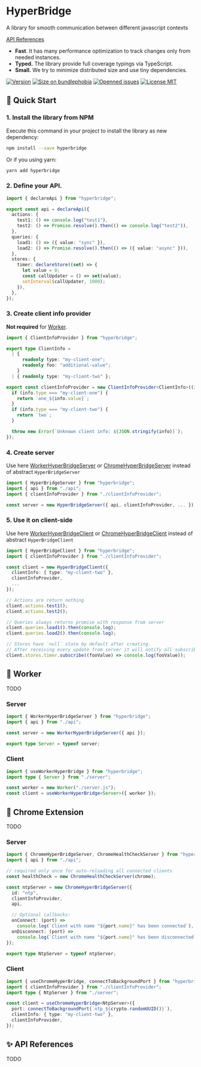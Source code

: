 # HyperBridge

A library for smooth communication between different javascript contexts

[API References](#api-references)

- **Fast**. It has many performance optimization to track changes only from needed instances.
- **Typed.** The library provide full coverage typings via TypeScript.
- **Small.** We try to minimize distributed size and use tiny dependencies.

[![Version](https://img.shields.io/npm/v/hyperbridge)](https://www.npmjs.com/package/hyperbridge)
[![Size on bundlephobia](https://img.shields.io/bundlephobia/minzip/hyperbridge)](https://bundlephobia.com/result?p=hyperbridge)
[![Openned issues](https://img.shields.io/github/issues-raw/orlov-vo/hyperbridge)](https://github.com/orlov-vo/hyperbridge/issues)
[![License MIT](https://img.shields.io/npm/l/hyperbridge)](https://github.com/orlov-vo/hyperbridge/blob/master/LICENSE.md)

## 🚀 Quick Start <a name="quick-start"></a>

### 1. Install the library from NPM

Execute this command in your project to install the library as new dependency:

```sh
npm install --save hyperbridge
```

Or if you using yarn:

```sh
yarn add hyperbridge
```

### 2. Define your API.

```ts
import { declareApi } from "hyperbridge";

export const api = declareApi({
  actions: {
    test1: () => console.log("test1"),
    test2: () => Promise.resolve().then(() => console.log("test2")),
  },
  queries: {
    load1: () => ({ value: "sync" }),
    load2: () => Promise.resolve().then(() => ({ value: "async" })),
  },
  stores: {
    timer: declareStore((set) => {
      let value = 0;
      const callUpdater = () => set(value);
      setInterval(callUpdater, 1000);
    }),
  },
});
```

### 3. Create client info provider

**Not required** for [Worker](#worker).

```ts
import { ClientInfoProvider } from "hyperbridge";

export type ClientInfo =
  | {
      readonly type: "my-client-one";
      readonly foo: "additional-value";
    }
  | { readonly type: "my-client-two" };

export const clientInfoProvider = new ClientInfoProvider<ClientInfo>((info) => {
  if (info.type === "my-client-one") {
    return `one_${info.value}`;
  }
  if (info.type === "my-client-two") {
    return `two`;
  }

  throw new Error(`Unknown client info: ${JSON.stringify(info)}`);
});
```

### 4. Create server

Use here [WorkerHyperBridgeServer](#worker-server) or [ChromeHyperBridgeServer](#chrome-server)
instead of abstract `HyperBridgeServer`

```ts
import { HyperBridgeServer } from "hyperbridge";
import { api } from "./api";
import { clientInfoProvider } from "./clientInfoProvider";

const server = new HyperBridgeServer({ api, clientInfoProvider, ... });
```

### 5. Use it on client-side

Use here [WorkerHyperBridgeClient](#worker-client) or [ChromeHyperBridgeClient](#chrome-client)
instead of abstract `HyperBridgeClient`

```ts
import { HyperBridgeClient } from "hyperbridge";
import { clientInfoProvider } from "./clientInfoProvider";

const client = new HyperBridgeClient({
  clientInfo: { type: "my-client-two" },
  clientInfoProvider,
  ...
});

// Actions are return nothing
client.actions.test1();
client.actions.test2();

// Queries always returns promise with response from server
client.queries.load1().then(console.log);
client.queries.load2().then(console.log);

// Stores have `null` state by default after creating.
// After receiving every update from server it will notify all subscribers
client.stores.timer.subscribe((fooValue) => console.log(fooValue));
```

## 🤖 Worker <a name="worker"></a>

TODO

### Server <a name="worker-server"></a>

```ts
import { WorkerHyperBridgeServer } from "hyperbridge";
import { api } from "./api";

const server = new WorkerHyperBridgeServer({ api });

export type Server = typeof server;
```

### Client <a name="worker-client"></a>

```ts
import { useWorkerHyperBridge } from "hyperbridge";
import type { Server } from "./server";

const worker = new Worker("./server.js");
const client = useWorkerHyperBridge<Server>({ worker });
```

## 💽 Chrome Extension <a name="chrome"></a>

TODO

### Server <a name="chrome-server"></a>

```ts
import { ChromeHyperBridgeServer, ChromeHealthCheckServer } from "hyperbridge";
import { api } from "./api";

// required only once for auto-reloading all connected clients
const healthCheck = new ChromeHealthCheckServer(chrome);

const ntpServer = new ChromeHyperBridgeServer({
  id: "ntp",
  clientInfoProvider,
  api,

  // Optional callbacks:
  onConnect: (port) =>
    console.log(`Client with name "${port.name}" has been connected`),
  onDisconnect: (port) =>
    console.log(`Client with name "${port.name}" has been disconnected`),
});

export type NtpServer = typeof ntpServer;
```

### Client <a name="chrome-client"></a>

```ts
import { useChromeHyperBridge, connectToBackgroundPort } from "hyperbridge";
import { clientInfoProvider } from "./clientInfoProvider";
import type { NtpServer } from "./server";

const client = useChromeHyperBridge<NtpServer>({
  port: connectToBackgroundPort(`ntp_${crypto.randomUUID()}`),
  clientInfo: { type: "my-client-two" },
  clientInfoProvider,
});
```

## ✨ API References <a name="api-references"></a>

TODO
